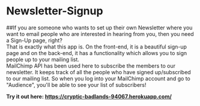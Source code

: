 # Newsletter-Signup
##If you are someone who wants to set up their own Newsletter where you want to email people who are interested in hearing from you, then you need a Sign-Up page, right? <br/>
That is exactly what this app is. On the front-end, it is a beautiful sign-up page and on the back-end, it has a functionality which allows you to sign people up to your mailing list.<br/>
MailChimp API has been used here to subscribe the members to our newsletter. It keeps track of all the people who have signed up/subscribed to our mailing list. So when you log into your MailChimp account and go to "Audience", you'll be able to see your list of subscribers!

**Try it out here: https://cryptic-badlands-94067.herokuapp.com/**
